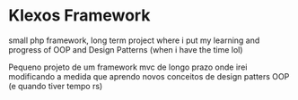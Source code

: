# Klexos Framework 
small php framework, long term project where i put my learning and progress of OOP and Design Patterns (when i have the time lol)



Pequeno projeto de um framework mvc de longo prazo onde irei modificando a medida que aprendo novos conceitos de design patters OOP (e quando tiver tempo rs)
